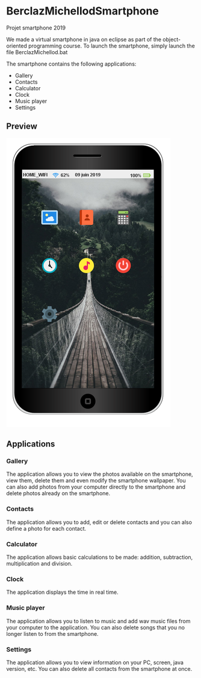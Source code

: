 # BerclazMichellodSmartphone
Projet smartphone 2019



We made a virtual smartphone in java on eclipse as part of the object-oriented programming course.
To launch the smartphone, simply launch the file BerclazMichellod.bat 

The smartphone contains the following applications:

- Gallery
- Contacts
- Calculator
- Clock
- Music player
- Settings

## Preview

![alt text](images/demo/Preview.png)

## Applications
### Gallery
The application allows you to view the photos available on the smartphone, view them, delete them and even modify the smartphone wallpaper.
You can also add photos from your computer directly to the smartphone and delete photos already on the smartphone.

### Contacts
The application allows you to add, edit or delete contacts and you can also define a photo for each contact.

### Calculator
The application allows basic calculations to be made: addition, subtraction, multiplication and division.

### Clock
The application displays the time in real time.

### Music player
The application allows you to listen to music and add wav music files from your computer to the application.
You can also delete songs that you no longer listen to from the smartphone.

### Settings
The application allows you to view information on your PC, screen, java version, etc. You can also delete all contacts from the smartphone at once.
